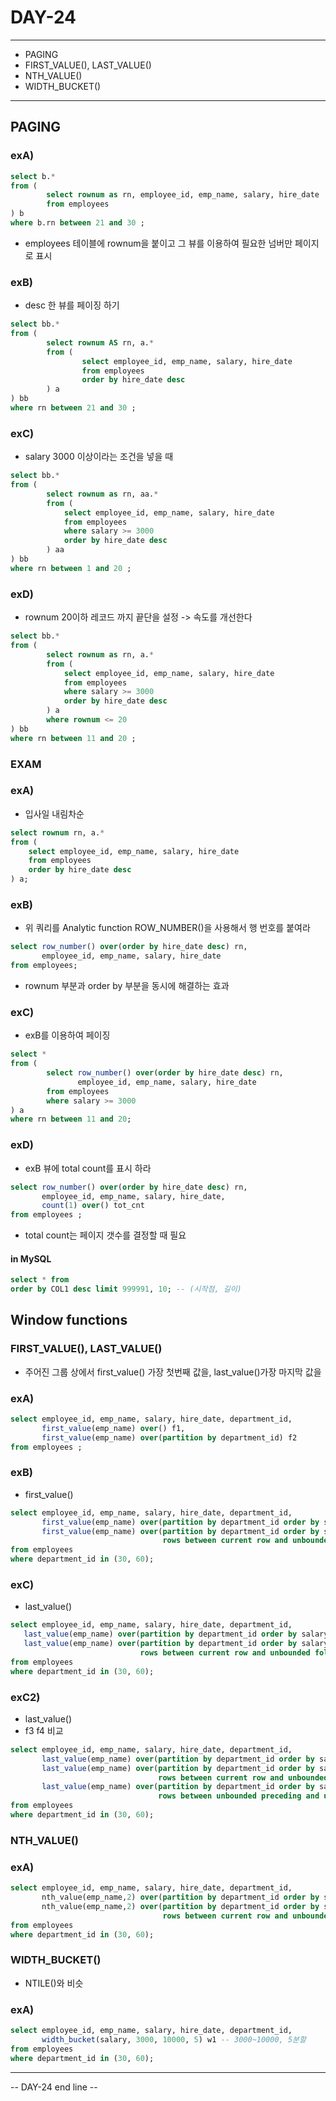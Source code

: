 DAY-24
======
- - -

* PAGING
* FIRST_VALUE(), LAST_VALUE()
* NTH_VALUE()
* WIDTH_BUCKET()
- - -

## PAGING
### exA)
```sql
select b.*
from (
    	select rownum as rn, employee_id, emp_name, salary, hire_date
    	from employees
) b
where b.rn between 21 and 30 ;
```
* employees 테이블에 rownum을 붙이고 그 뷰를 이용하여 필요한 넘버만 페이지로 표시

### exB)
* desc 한 뷰를 페이징 하기
```sql
select bb.*
from (
        select rownum AS rn, a.*
        from (
        		select employee_id, emp_name, salary, hire_date
        		from employees
        		order by hire_date desc
        ) a
) bb
where rn between 21 and 30 ;
```

### exC)
* salary 3000 이상이라는 조건을 넣을 때
```sql
select bb.*
from (
        select rownum as rn, aa.*
        from (
        	select employee_id, emp_name, salary, hire_date
        	from employees
        	where salary >= 3000
        	order by hire_date desc
        ) aa
) bb
where rn between 1 and 20 ;
```

### exD)
* rownum 20이하 레코드 까지 끝단을 설정 -> 속도를 개선한다
```sql
select bb.*
from (
        select rownum as rn, a.*
        from (
        	select employee_id, emp_name, salary, hire_date
        	from employees
        	where salary >= 3000
        	order by hire_date desc
        ) a
        where rownum <= 20
) bb
where rn between 11 and 20 ;
```

### EXAM
### exA)
* 입사일 내림차순
```sql
select rownum rn, a.*
from (
    select employee_id, emp_name, salary, hire_date
    from employees
    order by hire_date desc
) a;
```

### exB)
* 위 쿼리를 Analytic function ROW_NUMBER()을 사용해서 행 번호를 붙여라
```sql
select row_number() over(order by hire_date desc) rn,
	   employee_id, emp_name, salary, hire_date
from employees;
```
* rownum 부분과 order by 부분을 동시에 해결하는 효과

### exC)
* exB를 이용하여 페이징
```sql
select * 
from (
    	select row_number() over(order by hire_date desc) rn,
			   employee_id, emp_name, salary, hire_date
    	from employees
    	where salary >= 3000
) a
where rn between 11 and 20;
```

### exD)
* exB 뷰에 total count를 표시 하라
```sql
select row_number() over(order by hire_date desc) rn,
	   employee_id, emp_name, salary, hire_date,
       count(1) over() tot_cnt
from employees ;
```
* total count는 페이지 갯수를 결정할 때 필요

#### in MySQL
```sql
select * from
order by COL1 desc limit 999991, 10; -- (시작점, 길이)
```


## Window functions
### FIRST_VALUE(), LAST_VALUE()
* 주어진 그룹 상에서 first_value() 가장 첫번째 값을, last_value()가장 마지막 값을

### exA)
```sql
select employee_id, emp_name, salary, hire_date, department_id,
       first_value(emp_name) over() f1,
       first_value(emp_name) over(partition by department_id) f2
from employees ;
```

### exB)
* first_value()
```sql
select employee_id, emp_name, salary, hire_date, department_id,
       first_value(emp_name) over(partition by department_id order by salary) f2,
       first_value(emp_name) over(partition by department_id order by salary
       							  rows between current row and unbounded following) f3 -- 참고 WINDOW clause (in day-23)
from employees
where department_id in (30, 60);
```

### exC)
* last_value()
```sql
select employee_id, emp_name, salary, hire_date, department_id,
   last_value(emp_name) over(partition by department_id order by salary) f2,
   last_value(emp_name) over(partition by department_id order by salary
        					 rows between current row and unbounded following) f3
from employees
where department_id in (30, 60);
```

### exC2)
* last_value()
* f3 f4 비교
```sql
select employee_id, emp_name, salary, hire_date, department_id,
   	   last_value(emp_name) over(partition by department_id order by salary) f2,
       last_value(emp_name) over(partition by department_id order by salary
								 rows between current row and unbounded following) f3,
       last_value(emp_name) over(partition by department_id order by salary
								 rows between unbounded preceding and unbounded following) f4
from employees
where department_id in (30, 60);
```

### NTH_VALUE()
### exA)
```sql
select employee_id, emp_name, salary, hire_date, department_id,
	   nth_value(emp_name,2) over(partition by department_id order by salary) f2,
	   nth_value(emp_name,2) over(partition by department_id order by salary
        						  rows between current row and unbounded following) f3
from employees
where department_id in (30, 60);
```

### WIDTH_BUCKET()
* NTILE()와 비슷
### exA)
```sql
select employee_id, emp_name, salary, hire_date, department_id,
	   width_bucket(salary, 3000, 10000, 5) w1 -- 3000~10000, 5분할
from employees
where department_id in (30, 60);
```


-- - - -
-- DAY-24 end line --

